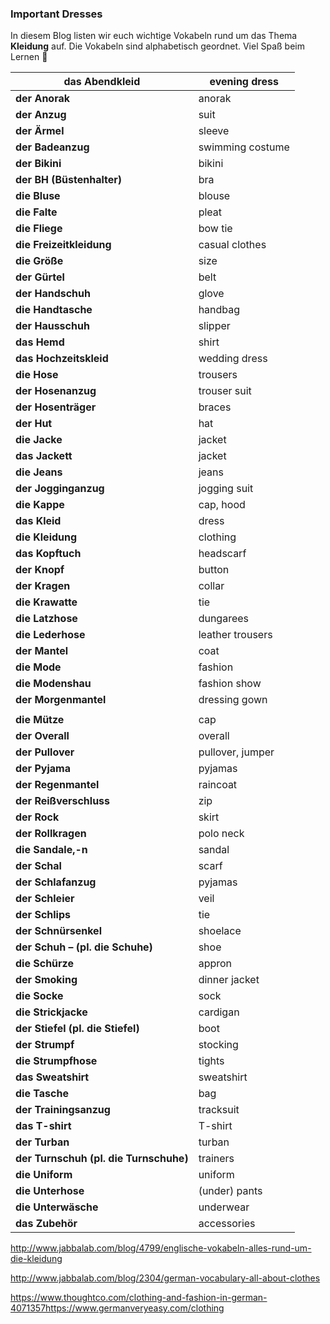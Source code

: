 ### Important Dresses

In diesem Blog listen wir euch wichtige Vokabeln rund um das Thema **Kleidung** auf. Die Vokabeln sind alphabetisch geordnet. Viel Spaß beim Lernen 🙂

| **das Abendkleid**                     | evening dress    |
| -------------------------------------- | ---------------- |
| **der Anorak**                         | anorak           |
| **der Anzug**                          | suit             |
| **der Ärmel**                          | sleeve           |
| **der Badeanzug**                      | swimming costume |
| **der Bikini**                         | bikini           |
| **der BH (Büstenhalter)**              | bra              |
| **die Bluse**                          | blouse           |
| **die Falte**                          | pleat            |
| **die Fliege**                         | bow tie          |
| **die Freizeitkleidung**               | casual clothes   |
| **die Größe**                          | size             |
| **der Gürtel**                         | belt             |
| **der Handschuh**                      | glove            |
| **die Handtasche**                     | handbag          |
| **der Hausschuh**                      | slipper          |
| **das Hemd**                           | shirt            |
| **das Hochzeitskleid**                 | wedding dress    |
| **die Hose**                           | trousers         |
| **der Hosenanzug**                     | trouser suit     |
| **der Hosenträger**                    | braces           |
| **der Hut**                            | hat              |
| **die Jacke**                          | jacket           |
| **das Jackett**                        | jacket           |
| **die Jeans**                          | jeans            |
| **der Jogginganzug**                   | jogging suit     |
| **die Kappe**                          | cap, hood        |
| **das Kleid**                          | dress            |
| **die Kleidung**                       | clothing         |
| **das Kopftuch**                       | headscarf        |
| **der Knopf**                          | button           |
| **der Kragen**                         | collar           |
| **die Krawatte**                       | tie              |
| **die Latzhose**                       | dungarees        |
| **die Lederhose**                      | leather trousers |
| **der Mantel**                         | coat             |
| **die Mode**                           | fashion          |
| **die Modenshau**                      | fashion show     |
| **der Morgenmantel**                   | dressing gown    |
|                                        |                  |
| **die Mütze**                          | cap              |
| **der Overall**                        | overall          |
| **der Pullover**                       | pullover, jumper |
| **der Pyjama**                         | pyjamas          |
| **der Regenmantel**                    | raincoat         |
| **der Reißverschluss**                 | zip              |
| **der Rock**                           | skirt            |
| **der Rollkragen**                     | polo neck        |
| **die Sandale,-n**                     | sandal           |
| **der Schal**                          | scarf            |
| **der Schlafanzug**                    | pyjamas          |
| **der Schleier**                       | veil             |
| **der Schlips**                        | tie              |
| **der Schnürsenkel**                   | shoelace         |
| **der Schuh – (pl. die Schuhe)**       | shoe             |
| **die Schürze**                        | appron           |
| **der Smoking**                        | dinner jacket    |
| **die Socke**                          | sock             |
| **die Strickjacke**                    | cardigan         |
| **der Stiefel (pl. die Stiefel)**      | boot             |
| **der Strumpf**                        | stocking         |
| **die Strumpfhose**                    | tights           |
| **das Sweatshirt**                     | sweatshirt       |
| **die Tasche**                         | bag              |
| **der Trainingsanzug**                 | tracksuit        |
| **das T-shirt**                        | T-shirt          |
| **der Turban**                         | turban           |
| **der Turnschuh (pl. die Turnschuhe)** | trainers         |
| **die Uniform**                        | uniform          |
| **die Unterhose**                      | (under) pants    |
| **die Unterwäsche**                    | underwear        |
| **das Zubehör**                        | accessories      |

 





http://www.jabbalab.com/blog/4799/englische-vokabeln-alles-rund-um-die-kleidung

http://www.jabbalab.com/blog/2304/german-vocabulary-all-about-clothes

https://www.thoughtco.com/clothing-and-fashion-in-german-4071357https://www.germanveryeasy.com/clothing
